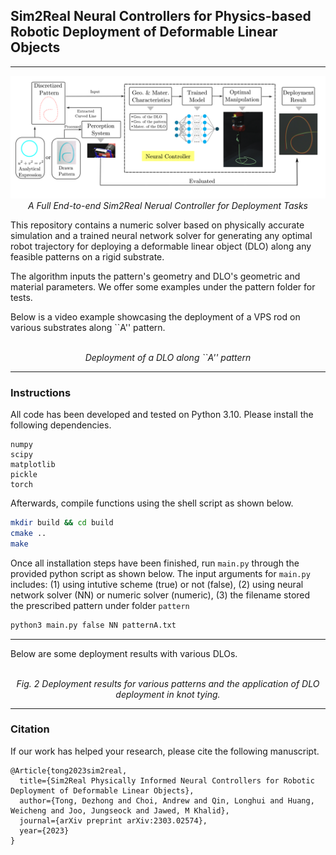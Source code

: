 ## Sim2Real Neural Controllers for Physics-based Robotic Deployment of Deformable Linear Objects

---
<p align="center">
<img src="figures/pipeline.png" alt>
<br>
<em> A Full End-to-end Sim2Real Nerual Controller for Deployment Tasks </em>
</p>


This repository contains a numeric solver based on physically accurate simulation and a trained neural network solver for generating any optimal robot trajectory for deploying a deformable linear object (DLO) along any feasible patterns on a rigid substrate.

The algorithm inputs the pattern's geometry and DLO's geometric and material parameters. We offer some examples under the pattern folder for tests.

Below is a video example showcasing the deployment of a VPS rod on various substrates along ``A'' pattern.

<p align="center">
<img src="figures/deploymentLetter.gif" alt>
<br>
<em> Deployment of a DLO along ``A'' pattern </em>
</p>

---

### Instructions

All code has been developed and tested on Python 3.10. Please install the following dependencies.
```
numpy
scipy
matplotlib
pickle
torch
```

Afterwards, compile functions using the shell script as shown below.
```bash
mkdir build && cd build
cmake ..
make
```

Once all installation steps have been finished, run ``main.py`` through the provided python script as shown below.
The input arguments for ``main.py`` includes: (1) using intutive scheme (true) or not (false), (2) using neural network solver (NN) or numeric solver (numeric), (3) the filename stored the prescribed pattern under folder ``pattern``
```bash
python3 main.py false NN patternA.txt
```

---

Below are some deployment results with various DLOs.

<p align="center">
<img src="figures/comparsionDLO.png" alt>
<img src="figures/knotTying.png" alt>
<br>
<em> Fig. 2 Deployment results for various patterns and the application of DLO deployment in knot tying.</em>
</p>

***

### Citation
If our work has helped your research, please cite the following manuscript.
```
@Article{tong2023sim2real,
  title={Sim2Real Physically Informed Neural Controllers for Robotic Deployment of Deformable Linear Objects},
  author={Tong, Dezhong and Choi, Andrew and Qin, Longhui and Huang, Weicheng and Joo, Jungseock and Jawed, M Khalid},
  journal={arXiv preprint arXiv:2303.02574},
  year={2023}
}
```
